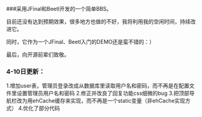 ###采用JFinal和Beetl开发的一个简单BBS。

目前还没有达到预期效果，很多地方也做的不好，我将利用我的空闲时间，持续改进它。

同时，它作为一个JFinal、Beetl入门的DEMO还是蛮不错的：）

最后，向开源前辈们致敬。

### 4-10日更新：
1.增加user表，管理员登录改成从数据库里读取用户名和密码，而不再是在配置文件里设置管理员用户名和密码
2.修正并改良了回复功能css细微的bug
3.把顶部导航栏改为用ehCache缓存来实现，而不再是一个static变量（非ehCache实现方式）
4.优化了部分代码
